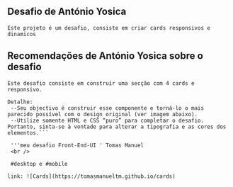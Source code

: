 ## Desafio de António Yosica 
 ```Este projeto é um desafio, consiste em criar cards responsivos e dinamicos```
 
 ## Recomendações de António Yosica sobre o desafio
```D#3 - Secção de quatro cards responsivo
Este desafio consiste em construir uma secção com 4 cards e responsivo.

Detalhe:
 --Seu objectivo é construir esse componente e torná-lo o mais parecido possível com o design original (ver imagem abaixo).
 --Utilize somente HTML e CSS “puro” para completar o desafio. Portanto, sinta-se à vontade para alterar a tipografia e as cores dos elementos.```

 '''meu desafio Front-End-UI ' Tomas Manuel
 <br />

 #desktop e #mobile

link: ![Cards](https://tomasmanueltm.github.io/cards)
